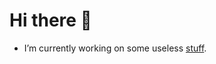 # Hi there 👋

- I’m currently working on some useless [stuff](https://www.youtube.com/watch?v=dQw4w9WgXcQ).

<!--# My Stats
<!--<img align="middle" alt="kaylebetter's Github Stats" src="https://github-readme-stats.vercel.app/api?username=kaylebetter&count_private=true&show_icons=true&theme=radical&width=200&height=200">
